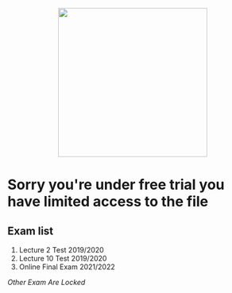 <p align ="center" >
  <img width = "300" src = "https://upload.wikimedia.org/wikipedia/commons/thumb/a/a5/Road-sign-no-entry.svg/1200px-Road-sign-no-entry.svg.png">
</p>

# Sorry you're under free trial you have limited access to the file

## Exam list

<body>
      <ol type = "1">
         <li>Lecture 2 Test 2019/2020</li>
         <li>Lecture 10 Test 2019/2020</li>
         <li>Online Final Exam 2021/2022</li>
      </ol>
   </body>
   
   *Other Exam Are Locked*


